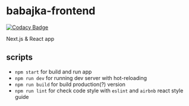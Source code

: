 # babajka-frontend
[![Codacy Badge](https://api.codacy.com/project/badge/Grade/4a502ebd6aa04ba58d6375bf4739abfa)](https://www.codacy.com/app/Drapegnik/babajka-frontend?utm_source=github.com&amp;utm_medium=referral&amp;utm_content=babajka/babajka-frontend&amp;utm_campaign=Badge_Grade)

Next.js &amp; React app

## scripts
* `npm start` for build and run app
* `npm run dev` for running dev server with hot-reloading
* `npm run build` for build production(?) version
* `npm run lint` for check code style with `eslint` and `airbnb` react style guide

